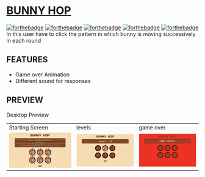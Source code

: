 # [BUNNY HOP](https://shray0027.github.io/BunnyHop/)
[![forthebadge](https://forthebadge.com/images/badges/built-with-love.svg)](https://forthebadge.com)
[![forthebadge](https://forthebadge.com/images/badges/made-with-javascript.svg)](https://forthebadge.com)
[![forthebadge](https://forthebadge.com/images/badges/uses-html.svg)](https://forthebadge.com)
[![forthebadge](https://forthebadge.com/images/badges/uses-css.svg)](https://forthebadge.com)
[![forthebadge](https://forthebadge.com/images/badges/uses-js.svg)](https://forthebadge.com)
In this user have to click the pattern in which bunny is moving successively in each round
## FEATURES
* Game over Animation
* Different sound for responses
## PREVIEW
<table>
<tr>
Desktop Preview
</tr>
<tr><td>Starting Screen</td><td>levels</td><td>game over</td>
<tr>
<td>
 <img src= "images/bunnyhop-preview-1.png" alt ="images/bunnyhop-preview-1">
</td>
<td><img src= "images/bunnyhop-preview-2.png" alt ="images/bunnyhop-preview-2"></td>
 <td><img src= "images/bunnyhop-preview-3.png" alt ="images/bunnyhop-preview-3"></td>
</tr>


</table>
